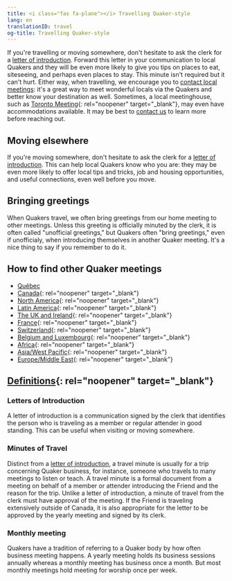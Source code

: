 ```yaml
---
title: <i class="fas fa-plane"></i> Travelling Quaker-style
lang: en
translationID: travel
og-title: Travelling Quaker-style
---
```

If you're travelling or moving somewhere, don't hesitate to ask the clerk for a [letter of introduction](#introduction). Forward this letter in your communication to local Quakers and they will be even more likely to give you tips on places to eat, siteseeing, and perhaps even places to stay. This minute isn't required but it can't hurt. Either way, when travelling, we encourage you to [contact local meetings](#contact): it's a great way to meet wonderful locals via the Quakers and better know your destination as well. Sometimes, a local meetinghouse, such as [Toronto Meeting](https://www.torontoquakers.org/){: rel="noopener" target="_blank"}, may even have accommodations available. It may be best to [contact us](/contact) to learn more before reaching out.

## Moving elsewhere

If you're moving somewhere, don't hesitate to ask the clerk for a [letter of introduction](#introduction). This can help local Quakers know who you are: they may be even more likely to offer local tips and tricks, job and housing opportunities, and useful connections, even well before you move.

## Bringing greetings

When Quakers travel, we often bring greetings from our home meeting to other meetings. Unless this greeting is officially minuted by the clerk, it is often called "unofficial greetings," but Quakers often "bring greetings," even if unofficialy, when introducing themselves in another Quaker meeting. It's a nice thing to say if you remember to do it.

## How to find other Quaker meetings <span class="stanchor"><a name="contact"> </a></span>

* [Québec](/home#-where-we-meet)
* [Canada](https://quaker.ca/who-we-are/find-a-meeting/){: rel="noopener" target="_blank"}
* [North America](https://www.fgcquaker.org/connect/quaker-finder){: rel="noopener" target="_blank"}
* [Latin America](https://fwccamericas.org/visitation/find-friends.aspx){: rel="noopener" target="_blank"}
* [The UK and Ireland](https://www.quaker.org.uk/meetings){: rel="noopener" target="_blank"}
* [France](https://www.quakersenfrance.org/){: rel="noopener" target="_blank"}
* [Switzerland](https://swiss-quakers.ch/en/start/){: rel="noopener" target="_blank"}
* [Belgium and Luxembourg](https://quakers-belux.org/meetings-for-worship-where-and-when/){: rel="noopener" target="_blank"}
* [Africa](http://fwccafrica.org/){: rel="noopener" target="_blank"}
* [Asia/West Pacific](https://fwccawps.org/){: rel="noopener" target="_blank"}
* [Europe/Middle East](https://www.fwccemes.org/fam/){: rel="noopener" target="_blank"}

## [Definitions](https://www.fgcquaker.org/resources/explanation-letters-introduction-travel-minutes-and-endorsements){: rel="noopener" target="_blank"}
### Letters of Introduction <span class="stanchor"><a name="introduction"> </a></span>

A letter of introduction is a communication signed by the clerk that identifies the person who is traveling as a member or regular attender in good standing. This can be useful when visiting or moving somewhere.

### Minutes of Travel <span class="stanchor"><a name="travel"> </a></span>

Distinct from a [letter of introduction](#introduction), a travel minute is usually for a trip concerning Quaker business, for instance, someone who travels to many meetings to listen or teach. A travel minute is a formal document from a meeting on behalf of a member or attender introducing the Friend and the reason for the trip. Unlike a letter of introduction, a minute of travel from the clerk must have approval of the meeting. If the Friend is traveling extensively outside of Canada, it is also appropriate for the letter to be approved by the yearly meeting and signed by its clerk.

### Monthly meeting <span class="stanchor"><a name="monthly"> </a></span>

Quakers have a tradition of referring to a Quaker body by how often business meeting happens. A yearly meeting holds its business sessions annually whereas a monthly meeting has business once a month. But most monthly meetings hold meeting for worship once per week.
